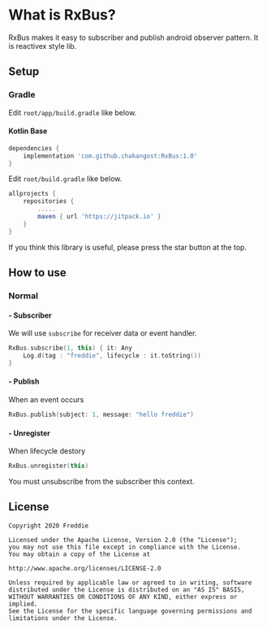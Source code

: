 # What is RxBus?

RxBus makes it easy to subscriber and publish android observer pattern.
It is reactivex style lib.



## Setup


### Gradle

Edit `root/app/build.gradle` like below.

#### Kotlin Base
```gradle
dependencies {
    implementation 'com.github.chakangost:RxBus:1.0'
}
```

Edit `root/build.gradle` like below.
```gradle
allprojects {
    repositories {
        .....
        maven { url 'https://jitpack.io' }
    }
}
```

If you think this library is useful, please press the star button at the top.


## How to use

### Normal
#### - Subscriber
We will use `subscribe` for receiver data or event handler.

```Kotlin
RxBus.subscribe(1, this) { it: Any
    Log.d(tag : "freddie", lifecycle : it.toString())
}
```


#### - Publish
When an event occurs
```Kotlin
RxBus.publish(subject: 1, message: "hello freddie")

```

#### - Unregister
When lifecycle destory
```Kotlin
RxBus.unregister(this)

```

You must unsubscribe from the subscriber this context.


## License 
 ```code
Copyright 2020 Freddie

Licensed under the Apache License, Version 2.0 (the "License");
you may not use this file except in compliance with the License.
You may obtain a copy of the License at

http://www.apache.org/licenses/LICENSE-2.0

Unless required by applicable law or agreed to in writing, software
distributed under the License is distributed on an "AS IS" BASIS,
WITHOUT WARRANTIES OR CONDITIONS OF ANY KIND, either express or implied.
See the License for the specific language governing permissions and
limitations under the License.
```
